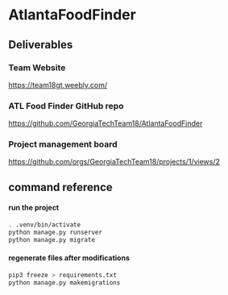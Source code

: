 # AtlantaFoodFinder

## Deliverables 

### Team Website
https://team18gt.weebly.com/

### ATL Food Finder GitHub repo
https://github.com/GeorgiaTechTeam18/AtlantaFoodFinder

### Project management board
https://github.com/orgs/GeorgiaTechTeam18/projects/1/views/2

## command reference
#### run the project
```bash
. .venv/bin/activate
python manage.py runserver
python manage.py migrate
```
#### regenerate files after modifications
```bash
pip3 freeze > requirements.txt
python manage.py makemigrations
```
